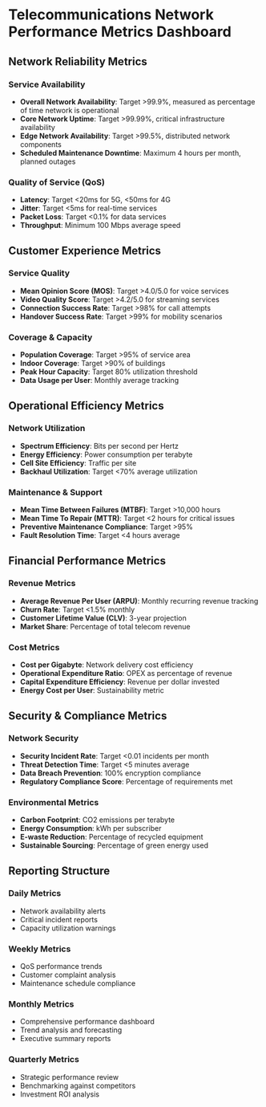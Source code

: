 # Telecommunications Network Performance Metrics Dashboard

## Network Reliability Metrics

### Service Availability
- **Overall Network Availability**: Target >99.9%, measured as percentage of time network is operational
- **Core Network Uptime**: Target >99.99%, critical infrastructure availability
- **Edge Network Availability**: Target >99.5%, distributed network components
- **Scheduled Maintenance Downtime**: Maximum 4 hours per month, planned outages

### Quality of Service (QoS)
- **Latency**: Target <20ms for 5G, <50ms for 4G
- **Jitter**: Target <5ms for real-time services
- **Packet Loss**: Target <0.1% for data services
- **Throughput**: Minimum 100 Mbps average speed

## Customer Experience Metrics

### Service Quality
- **Mean Opinion Score (MOS)**: Target >4.0/5.0 for voice services
- **Video Quality Score**: Target >4.2/5.0 for streaming services
- **Connection Success Rate**: Target >98% for call attempts
- **Handover Success Rate**: Target >99% for mobility scenarios

### Coverage & Capacity
- **Population Coverage**: Target >95% of service area
- **Indoor Coverage**: Target >90% of buildings
- **Peak Hour Capacity**: Target 80% utilization threshold
- **Data Usage per User**: Monthly average tracking

## Operational Efficiency Metrics

### Network Utilization
- **Spectrum Efficiency**: Bits per second per Hertz
- **Energy Efficiency**: Power consumption per terabyte
- **Cell Site Efficiency**: Traffic per site
- **Backhaul Utilization**: Target <70% average utilization

### Maintenance & Support
- **Mean Time Between Failures (MTBF)**: Target >10,000 hours
- **Mean Time To Repair (MTTR)**: Target <2 hours for critical issues
- **Preventive Maintenance Compliance**: Target >95%
- **Fault Resolution Time**: Target <4 hours average

## Financial Performance Metrics

### Revenue Metrics
- **Average Revenue Per User (ARPU)**: Monthly recurring revenue tracking
- **Churn Rate**: Target <1.5% monthly
- **Customer Lifetime Value (CLV)**: 3-year projection
- **Market Share**: Percentage of total telecom revenue

### Cost Metrics
- **Cost per Gigabyte**: Network delivery cost efficiency
- **Operational Expenditure Ratio**: OPEX as percentage of revenue
- **Capital Expenditure Efficiency**: Revenue per dollar invested
- **Energy Cost per User**: Sustainability metric

## Security & Compliance Metrics

### Network Security
- **Security Incident Rate**: Target <0.01 incidents per month
- **Threat Detection Time**: Target <5 minutes average
- **Data Breach Prevention**: 100% encryption compliance
- **Regulatory Compliance Score**: Percentage of requirements met

### Environmental Metrics
- **Carbon Footprint**: CO2 emissions per terabyte
- **Energy Consumption**: kWh per subscriber
- **E-waste Reduction**: Percentage of recycled equipment
- **Sustainable Sourcing**: Percentage of green energy used

## Reporting Structure

### Daily Metrics
- Network availability alerts
- Critical incident reports
- Capacity utilization warnings

### Weekly Metrics
- QoS performance trends
- Customer complaint analysis
- Maintenance schedule compliance

### Monthly Metrics
- Comprehensive performance dashboard
- Trend analysis and forecasting
- Executive summary reports

### Quarterly Metrics
- Strategic performance review
- Benchmarking against competitors
- Investment ROI analysis